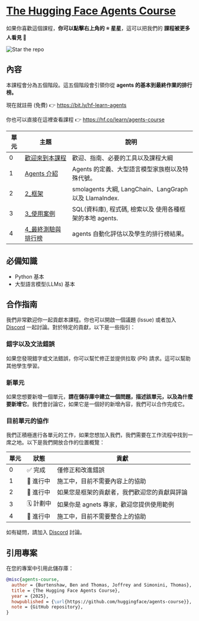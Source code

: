 # <a href="https://hf.co/learn/agents-course" target="_blank">The Hugging Face Agents Course</a>


如果你喜歡這個課程，**你可以點擊右上角的 ⭐ 星星**，這可以把我們的 **課程被更多人看見 🤗**

<img src="https://huggingface.co/datasets/agents-course/course-images/resolve/main/en/communication/please_star.gif" alt="Star the repo" />

## 內容

本課程會分為五個階段。這五個階段會引領你從 **agents 的基本到最終作業的排行榜。**

現在就註冊 (免費) 👉 <a href="https://bit.ly/hf-learn-agents" target="_blank">https://bit.ly/hf-learn-agents</a>

你也可以直接在這裡查看課程 👉 <a href="https://hf.co/learn/agents-course" target="_blank">https://hf.co/learn/agents-course</a>

| 單元 | 主題                          | 說明                                                                 |
|------|--------------------------------|-----------------------------------------------------------------------------|
| 0    | [歡迎來到本課程](https://huggingface.co/learn/agents-course/en/unit0/introduction) | 歡迎、指南、必要的工具以及課程大綱                  |
| 1    | [Agents 介紹](https://huggingface.co/learn/agents-course/en/unit1/introduction)       | Agents 的定義、大型語言模型家族樹以及特殊代號。          |
| 2    | [2_框架](units/en/unit2/README.md)                     | smolagents 大綱, LangChain、LangGraph 以及 LlamaIndex.               |
| 3    | [3_使用案例](units/en/unit3/README.md)                      | SQL(資料庫), 程式碼, 檢索以及 使用各種框架的本地 agents.        |
| 4    | [4_最終測驗與排行榜](units/en/unit4/README.md) | agents 自動化評估以及學生的排行榜結果。        |


## 必備知識

- Python 基本
- 大型語言模型(LLMs) 基本

## 合作指南

我們非常歡迎你一起貢獻本課程。你也可以開啟一個議題 (Issue) 或者加入 [Discord](https://discord.gg/UrrTSsSyjb) 一起討論。對於特定的貢獻，以下是一些指引：

### 錯字以及文法錯誤

如果您發現錯字或文法錯誤，你可以幫忙修正並提供拉取 (PR) 請求。這可以幫助其他學生學習。

### 新單元

如果您想要新增一個單元，**請在儲存庫中建立一個問題，描述該單元，以及為什麼要新增它**。我們會討論它，如果它是一個好的新增內容，我們可以合作完成它。

### 目前單元的協作

我們正積極進行各單元的工作，如果您想加入我們，我們需要在工作流程中找到一席之地。以下是我們開放合作的位置概覽：


| 單元 | 狀態        | 貢獻                                                          |
|------|--------------|------------------------------------------------------------------------|
| 0    | ✅ 完成    | 僅修正和改進錯誤                                        |
| 1    | 🚧 進行中 | 施工中，目前不需要內容上的協助                         |
| 2    | 🚧 進行中 | 如果您是框架的貢獻者，我們歡迎您的貢獻與評論 |
| 3    | 🗓️ 計劃中    | 如果你是 agnets 專家，歡迎您提供使用範例 |
| 4    | 🚧 進行中 | 施工中，目前不需要整合上的協助                         |

如有疑問，請加入 [Discord](https://discord.gg/UrrTSsSyjb) 討論。

## 引用專案

在您的專案中引用此儲存庫：

```bibtex
@misc{agents-course,
  author = {Burtenshaw, Ben and Thomas, Joffrey and Simonini, Thomas},
  title = {The Hugging Face Agents Course},
  year = {2025},
  howpublished = {\url{https://github.com/huggingface/agents-course}},
  note = {GitHub repository},
}
```
